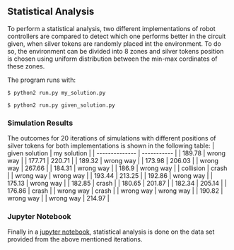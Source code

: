 ## Statistical Analysis
To perform a statistical analysis, two different implementations of robot controllers are compared to detect which one performs better in the circuit given, when silver tokens are randomly placed int the environment. To do so, the environment can be divided into 8 zones and silver tokens position is chosen using uniform distribution between the min-max cordinates of these zones.

The program runs with:
```bashscript
$ python2 run.py my_solution.py
```
```bashscript
$ python2 run.py given_solution.py
```
### Simulation Results
The outcomes for 20 iterations of simulations with different positions of silver tokens for both implementations is shown in the following table:
| given solution | my solution |
| -------------- | ----------- |
| 189.78 | wrong way |
| 177.71 | 220.71 |
| 189.32 | wrong way |
| 173.98 | 206.03 |
| wrong way | 267.66 |
| 184.31 | wrong way |
| 186.9 | wrong way |
| collision | crash |
| wrong way | wrong way |
| 193.44 | 213.25 |
| 192.86 | wrong way |
| 175.13 | wrong way |
| 182.85 | crash |
| 180.65 | 201.87 |
| 182.34 | 205.14 |
| 176.86 | crash |
| wrong way | crash |
| wrong way | wrong way |
| 190.82 | wrong way |
| wrong way | 214.97 |

### Jupyter Notebook
Finally in a [jupyter notebook](https://github.com/aliy98/python_robot_simulator/blob/statistical_analysis/statistical_analysis.ipynb), statistical analysis is done on the data set provided from the above mentioned iterations.
